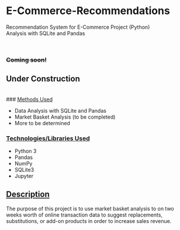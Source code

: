 # E-Commerce-Recommendations
Recommendation System for E-Commerce Project (Python)<br>
Analysis with SQLite and Pandas

<br>

### <strike>Coming soon!</strike>
## Under Construction
<br>
### <u> Methods Used</u>
<ul>
  <li>Data Analysis with SQLite and Pandas</li>
  <li>Market Basket Analysis (to be completed)</li>
  <li>More to be determined</li>
  </ul>

### <u>Technologies/Libraries Used</u>
<ul>
  <li>Python 3</li>
  <li>Pandas</li>
  <li>NumPy</li>
  <li>SQLite3</li>
  <li>Jupyter</li>
  </ul>
  
## <u>Description</u>
The purpose of this project is to use market basket analysis to on two weeks worth of online transaction data to suggest replacements, substitutions, or add-on products in order to increase sales revenue.
 
 
